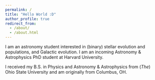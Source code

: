 ```yaml
---
permalink: /
title: "Hello World :D"
author_profile: true
redirect_from: 
  - /about/
  - /about.html
---
```


I am an astronomy student interested in (binary) stellar evolution and populations, and Galactic evolution. I am an incoming Astronomy & Astrophysics PhD student at Harvard University.

I received my B.S. in Physics and Astronomy & Astrophysics from (_The_) Ohio State University and am originally from Columbus, OH.